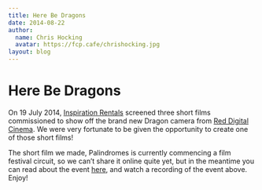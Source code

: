 ```yaml
---
title: Here Be Dragons
date: 2014-08-22
author:
  name: Chris Hocking
  avatar: https://fcp.cafe/chrishocking.jpg
layout: blog
---
```

# Here Be Dragons

On 19 July 2014, [Inspiration Rentals](http://www.inspirationrentals.com.au) screened three short films commissioned to show off the brand new Dragon camera from [Red Digital Cinema](http://red.com). We were very fortunate to be given the opportunity to create one of those short films!

The short film we made, Palindromes is currently commencing a film festival circuit, so we can’t share it online quite yet, but in the meantime you can read about the event [here](https://medium.com/@cailyoung/here-be-dragons-65ab99cb6f1c), and watch a recording of the event above. Enjoy!